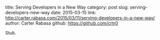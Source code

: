 title: Serving Developers in a New Way
category: post
slug: serving-developers-new-way
date: 2015-03-15
link: http://carter.rabasa.com/2015/03/11/serving-developers-in-a-new-way/
author: Carter Rabasa
github: https://github.com/crtr0

Stub.
